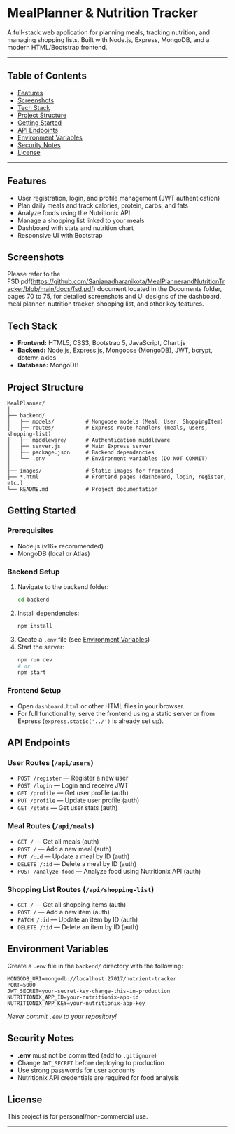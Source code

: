 # MealPlanner & Nutrition Tracker

A full-stack web application for planning meals, tracking nutrition, and managing shopping lists. Built with Node.js, Express, MongoDB, and a modern HTML/Bootstrap frontend.

---

## Table of Contents
- [Features](#features)
- [Screenshots](#screenshots)
- [Tech Stack](#tech-stack)
- [Project Structure](#project-structure)
- [Getting Started](#getting-started)
- [API Endpoints](#api-endpoints)
- [Environment Variables](#environment-variables)
- [Security Notes](#security-notes)
- [License](#license)

---

## Features
- User registration, login, and profile management (JWT authentication)
- Plan daily meals and track calories, protein, carbs, and fats
- Analyze foods using the Nutritionix API
- Manage a shopping list linked to your meals
- Dashboard with stats and nutrition chart
- Responsive UI with Bootstrap

## Screenshots
Please refer to the FSD.pdf(https://github.com/Sanjanadharanikota/MealPlannerandNutritionTracker/blob/main/docs/fsd.pdf) document located in the Documents folder, pages 70 to 75, for detailed screenshots and UI designs of the dashboard, meal planner, nutrition tracker, shopping list, and other key features.

## Tech Stack
- **Frontend:** HTML5, CSS3, Bootstrap 5, JavaScript, Chart.js
- **Backend:** Node.js, Express.js, Mongoose (MongoDB), JWT, bcrypt, dotenv, axios
- **Database:** MongoDB

## Project Structure
```
MealPlanner/
│
├── backend/
│   ├── models/          # Mongoose models (Meal, User, ShoppingItem)
│   ├── routes/          # Express route handlers (meals, users, shopping-list)
│   ├── middleware/      # Authentication middleware
│   ├── server.js        # Main Express server
│   ├── package.json     # Backend dependencies
│   └── .env             # Environment variables (DO NOT COMMIT)
│
├── images/              # Static images for frontend
├── *.html               # Frontend pages (dashboard, login, register, etc.)
└── README.md            # Project documentation
```

## Getting Started

### Prerequisites
- Node.js (v16+ recommended)
- MongoDB (local or Atlas)

### Backend Setup
1. Navigate to the backend folder:
   ```bash
   cd backend
   ```
2. Install dependencies:
   ```bash
   npm install
   ```
3. Create a `.env` file (see [Environment Variables](#environment-variables))
4. Start the server:
   ```bash
   npm run dev
   # or
   npm start
   ```

### Frontend Setup
- Open `dashboard.html` or other HTML files in your browser.
- For full functionality, serve the frontend using a static server or from Express (`express.static('../')` is already set up).

## API Endpoints

### User Routes (`/api/users`)
- `POST /register` — Register a new user
- `POST /login` — Login and receive JWT
- `GET /profile` — Get user profile (auth)
- `PUT /profile` — Update user profile (auth)
- `GET /stats` — Get user stats (auth)

### Meal Routes (`/api/meals`)
- `GET /` — Get all meals (auth)
- `POST /` — Add a new meal (auth)
- `PUT /:id` — Update a meal by ID (auth)
- `DELETE /:id` — Delete a meal by ID (auth)
- `POST /analyze-food` — Analyze food using Nutritionix API (auth)

### Shopping List Routes (`/api/shopping-list`)
- `GET /` — Get all shopping items (auth)
- `POST /` — Add a new item (auth)
- `PATCH /:id` — Update an item by ID (auth)
- `DELETE /:id` — Delete an item by ID (auth)

## Environment Variables
Create a `.env` file in the `backend/` directory with the following:
```
MONGODB_URI=mongodb://localhost:27017/nutrient-tracker
PORT=5000
JWT_SECRET=your-secret-key-change-this-in-production
NUTRITIONIX_APP_ID=your-nutritionix-app-id
NUTRITIONIX_APP_KEY=your-nutritionix-app-key
```
*Never commit `.env` to your repository!*

## Security Notes
- **.env** must not be committed (add to `.gitignore`)
- Change `JWT_SECRET` before deploying to production
- Use strong passwords for user accounts
- Nutritionix API credentials are required for food analysis

## License
This project is for personal/non-commercial use.

---


